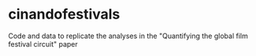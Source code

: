 # cinandofestivals
Code and data to replicate the analyses in the "Quantifying the global film festival circuit" paper
